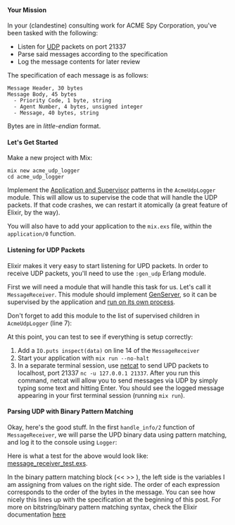 #### Your Mission
In your (clandestine) consulting work for ACME Spy Corporation, you've been tasked with the following:

- Listen for [UDP](https://en.wikipedia.org/wiki/User_Datagram_Protocol) packets on port 21337
- Parse said messages according to the specification
- Log the message contents for later review

The specification of each message is as follows:

```
Message Header, 30 bytes
Message Body, 45 bytes
  - Priority Code, 1 byte, string
  - Agent Number, 4 bytes, unsigned integer
  - Message, 40 bytes, string
```

Bytes are in _little-endian_ format.

#### Let's Get Started
Make a new project with Mix:

```
mix new acme_udp_logger
cd acme_udp_logger
```

Implement the [Application and Supervisor](http://elixir-lang.org/getting-started/mix-otp/supervisor-and-application.html) patterns in the `AcmeUdpLogger` module. This will allow us to supervise the code that will handle the UDP packets. If that code crashes, we can restart it atomically (a great feature of Elixir, by the way).

<script src="https://gist.github.com/civilframe/b704c2d1c1f8eee11332089be1645271.js"></script>

You will also have to add your application to the `mix.exs` file, within the `application/0` function.


#### Listening for UDP Packets

Elixir makes it very easy to start listening for UPD packets. In order to receive UDP packets, you'll need to use the `:gen_udp` Erlang module.

First we will need a module that will handle this task for us. Let's call it `MessageReceiver`. This module should implement [GenServer](http://elixir-lang.org/getting-started/mix-otp/genserver.html), so it can be supervised by the application and [run on its own process](http://elixir-lang.org/getting-started/processes.html).

<script src="https://gist.github.com/civilframe/212cfd60ea467a68732f8af528102320.js"></script>

Don't forget to add this module to the list of supervised children in `AcmeUdpLogger` (line 7):

<script src="https://gist.github.com/civilframe/00edd2bf0bb57f27a133be9125f98d39.js"></script>

At this point, you can test to see if everything is setup correctly:
1) Add a `IO.puts inspect(data)` on line 14 of the `MessageReceiver`
1) Start your application with `mix run --no-halt`
2) In a separate terminal session, use [netcat](https://en.wikipedia.org/wiki/Netcat) to send UPD packets to localhost, port 21337 `nc -u 127.0.0.1 21337`. After you run this command, netcat will allow you to send messages via UDP by simply typing some text and hitting Enter. You should see the logged message appearing in your first terminal session (running `mix run`).

#### Parsing UDP with Binary Pattern Matching

Okay, here's the good stuff. In the first `handle_info/2` function of `MessageReceiver`, we will parse the UPD binary data using pattern matching, and log it to the console using `Logger`:

<script src="https://gist.github.com/civilframe/8686f652cfe1008bba393b6cee9cd223.js"></script>

Here is what a test for the above would look like: [message\_receiver\_test.exs](https://gist.github.com/civilframe/5e6937df39266b0bbbcc8799ffafc11c).

In the binary pattern matching block (<< >> ), the left side is the variables I am assigning from values on the right side. The order of each expression corresponds to the order of the bytes in the message. You can see how nicely this lines up with the specification at the beginning of this post. For more on bitstring/binary pattern matching syntax, check the Elixir documentation [here](http://elixir-lang.org/docs/stable/elixir/Kernel.SpecialForms.html#::/2)
